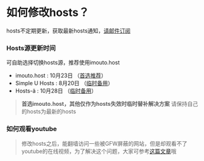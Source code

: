 

如何修改hosts？
=========================================

hosts不定期更新，获取最新hosts通知，[请邮件订阅](http://list.qq.com/cgi-bin/qf_invite?id=b6eb34388fd016582957d6e50d005146e24fe6b166ee66c0)

### Hosts源更新时间 ###
可自助选择切换hosts源，推荐使用imouto.host

 - imouto.host : 10月23日  （[首选推荐](https://coding.net/u/levi/p/imouto-host/git/blob/master/imouto.host/hosts)）
 - Simple U Hosts : 8月20日  （[临时备用](https://coding.net/u/levi/p/imouto-host/git/blob/master/Simple%20U%20Hosts/hosts)）
 - Hosts-ä : 10月28日  （[临时备用](https://coding.net/u/levi/p/imouto-host/git/blob/master/Hosts-%C3%A4/hosts)）

> **首选imouto.host，其他仅作为hosts失效时临时替补解决方案**
> 请保持自己的hosts为最新的hosts

### 如何观看youtube ###
> 修改hosts之后，能翻墙访问一些被GFW屏蔽的网站，但是却观看不了youtube的在线视频，为了解决这个问题，大家可参考[这篇文章](http://levi.cg.am/archives/3573)哦




